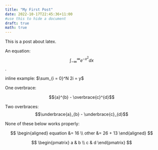 ```yaml
---
title: "My First Post"
date: 2022-10-17T22:45:36+11:00
#use this to hide a document
draft: true
math: true
---
```


This is a post about latex.

An equation:
$$\int_{-\infty}^{\infty} e^{-x^2} dx$$. <!-- works -->

inline example: $\sum_{i = 0}^N 2i = y$ <!-- works -->

One overbrace:

$${a}^{b} - \overbrace{c}^{d}$$ <!-- works-->

Two overbraces:
$$\underbrace{a}_{b} - \underbrace{c}_{d}$$ <!--does not work -->

None of these below works properly:

$$
\begin{aligned}
        equation &= 16 \\
        other &= 26 + 13
\end{aligned}
$$

$$
\begin{pmatrix}
   a & b \\
      c & d
      \end{pmatrix}
$$
